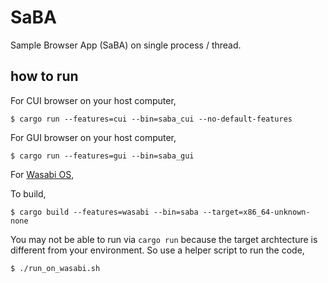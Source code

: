# SaBA

Sample Browser App (SaBA) on single process / thread.

## how to run

For CUI browser on your host computer,
```
$ cargo run --features=cui --bin=saba_cui --no-default-features
```

For GUI browser on your host computer,
```
$ cargo run --features=gui --bin=saba_gui
```

For [Wasabi OS](https://github.com/hikalium/wasabi),

To build,

```
$ cargo build --features=wasabi --bin=saba --target=x86_64-unknown-none
```

You may not be able to run via `cargo run` because the target archtecture
is different from your environment.
So use a helper script to run the code,

```
$ ./run_on_wasabi.sh
```
